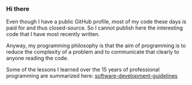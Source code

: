 ### Hi there

Even though I have a public GitHub profile, most of my code these days is paid for and thus closed-source. So I cannot publish here the interesting code that I have most recently written. 

Anyway, my programming philosophy is that the aim of programming is to reduce the complexity of a problem and to communicate that clearly to anyone reading the code. 

Some of the lessons I learned over the 15 years of professional programming are summarized here: [software-development-guidelines](https://github.com/ili3p/software-development-guidelines)
